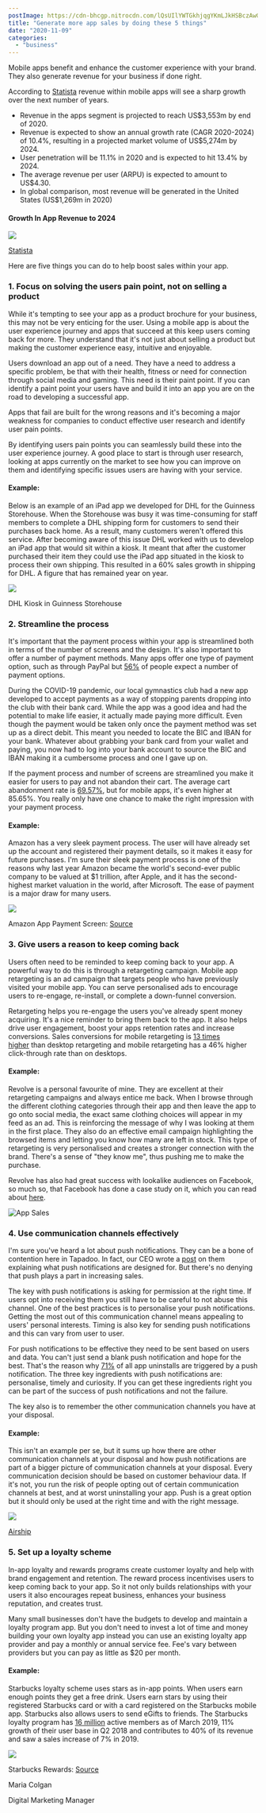 ```yaml
---
postImage: https://cdn-bhcgp.nitrocdn.com/lQsUIlYWTGkhjqgYKmLJkHSBczAwGDPM/assets/static/optimized/rev-f8d7f54/wp-content/uploads/2020/10/Generate-More-App-Sales.png.webp
title: "Generate more app sales by doing these 5 things"
date: "2020-11-09"
categories: 
  - "business"
---
```


Mobile apps benefit and enhance the customer experience with your brand. They also generate revenue for your business if done right.

According to [Statista](https://www.statista.com/outlook/318/100/apps/worldwide) revenue within mobile apps will see a sharp growth over the next number of years.

- Revenue in the apps segment is projected to reach US$3,553m by end of 2020.
- Revenue is expected to show an annual growth rate (CAGR 2020-2024) of 10.4%, resulting in a projected market volume of US$5,274m by 2024.
- User penetration will be 11.1% in 2020 and is expected to hit 13.4% by 2024.
- The average revenue per user (ARPU) is expected to amount to US$4.30.
- In global comparison, most revenue will be generated in the United States (US$1,269m in 2020)

#### **Growth In App Revenue to 2024**

![](images/Screenshot-2020-09-30-at-11.34.47-1024x539.png)

[Statista](https://www.statista.com/outlook/318/100/apps/worldwide)

Here are five things you can do to help boost sales within your app.

### 1\. Focus on solving the users pain point, not on selling a product

While it's tempting to see your app as a product brochure for your business, this may not be very enticing for the user. Using a mobile app is about the user experience journey and apps that succeed at this keep users coming back for more. They understand that it's not just about selling a product but making the customer experience easy, intuitive and enjoyable.

Users download an app out of a need. They have a need to address a specific problem, be that with their health, fitness or need for connection through social media and gaming. This need is their paint point. If you can identify a paint point your users have and build it into an app you are on the road to developing a successful app.

Apps that fail are built for the wrong reasons and it's becoming a major weakness for companies to conduct effective user research and identify user pain points. 

By identifying users pain points you can seamlessly build these into the user experience journey. A good place to start is through user research, looking at apps currently on the market to see how you can improve on them and identifying specific issues users are having with your service.

#### Example:

Below is an example of an iPad app we developed for DHL for the Guinness Storehouse. When the Storehouse was busy it was time-consuming for staff members to complete a DHL shipping form for customers to send their purchases back home. As a result, many customers weren't offered this service. After becoming aware of this issue DHL worked with us to develop an iPad app that would sit within a kiosk. It meant that after the customer purchased their item they could use the iPad app situated in the kiosk to process their own shipping. This resulted in a 60% sales growth in shipping for DHL. A figure that has remained year on year.

![](images/kiosk5.jpeg)

DHL Kiosk in Guinness Storehouse

### 2\. Streamline the process

It's important that the payment process within your app is streamlined both in terms of the number of screens and the design. It's also important to offer a number of payment methods. Many apps offer one type of payment option, such as through PayPal but [56%](https://www.columnfivemedia.com/work-items/infographic-no-cart-left-behind-why-shoppers-arent-following-through-on-online-purchases) of people expect a number of payment options.

During the COVID-19 pandemic, our local gymnastics club had a new app developed to accept payments as a way of stopping parents dropping into the club with their bank card. While the app was a good idea and had the potential to make life easier, it actually made paying more difficult. Even though the payment would be taken only once the payment method was set up as a direct debit. This meant you needed to locate the BIC and IBAN for your bank. Whatever about grabbing your bank card from your wallet and paying, you now had to log into your bank account to source the BIC and IBAN making it a cumbersome process and one I gave up on.

If the payment process and number of screens are streamlined you make it easier for users to pay and not abandon their cart. The average cart abandonment rate is [69.57%](https://sleeknote.com/blog/cart-abandonment-statistics), but for mobile apps, it's even higher at 85.65%. You really only have one chance to make the right impression with your payment process.

#### Example:

Amazon has a very sleek payment process. The user will have already set up the account and registered their payment details, so it makes it easy for future purchases. I'm sure their sleek payment process is one of the reasons why last year Amazon became the world's second-ever public company to be valued at $1 trillion, after Apple, and it has the second-highest market valuation in the world, after Microsoft. The ease of payment is a major draw for many users.

![](images/Checkout_Amazon.jpg)

Amazon App Payment Screen: [Source](https://apptimize.com/blog/2014/09/mobile-ux-optimizing-checkout-flows/)

### 3\. Give users a reason to keep coming back

Users often need to be reminded to keep coming back to your app. A powerful way to do this is through a retargeting campaign. Mobile app retargeting is an ad campaign that targets people who have previously visited your mobile app. You can serve personalised ads to encourage users to re-engage, re-install, or complete a down-funnel conversion.

Retargeting helps you re-engage the users you've already spent money acquiring. It's a nice reminder to bring them back to the app. It also helps drive user engagement, boost your apps retention rates and increase conversions. Sales conversions for mobile retargeting is [13 times higher](http://www.atelier.net/en/trends/articles/retargeting-mobile-proving-more-effective-desktop-pcs_427425) than desktop retargeting and mobile retargeting has a 46% higher click-through rate than on desktops.

#### Example:

Revolve is a personal favourite of mine. They are excellent at their retargeting campaigns and always entice me back. When I browse through the different clothing categories through their app and then leave the app to go onto social media, the exact same clothing choices will appear in my feed as an ad. This is reinforcing the message of why I was looking at them in the first place. They also do an effective email campaign highlighting the browsed items and letting you know how many are left in stock. This type of retargeting is very personalised and creates a stronger connection with the brand. There's a sense of "they know me", thus pushing me to make the purchase.

Revolve has also had great success with lookalike audiences on Facebook, so much so, that Facebook has done a case study on it, which you can read about [here](https://www.facebook.com/business/success/revolve).

![App Sales](images/Screenshot-2020-10-06-at-14.45.49.png)

### 4\. Use communication channels effectively

I'm sure you've heard a lot about push notifications. They can be a bone of contention here in Tapadoo. In fact, our CEO wrote a [post](https://tapadoo.com/unsure-about-app-push-notifications/) on them explaining what push notifications are designed for. But there's no denying that push plays a part in increasing sales.

The key with push notifications is asking for permission at the right time. If users opt into receiving them you still have to be careful to not abuse this channel. One of the best practices is to personalise your push notifications. Getting the most out of this communication channel means appealing to users' personal interests. Timing is also key for sending push notifications and this can vary from user to user.

For push notifications to be effective they need to be sent based on users and data. You can't just send a blank push notification and hope for the best. That's the reason why [71%](https://twitter.com/chrismaddern/status/756612969807699968/photo/1) of all app uninstalls are triggered by a push notification. The three key ingredients with push notifications are: personalise, timely and curiosity. If you can get these ingredients right you can be part of the success of push notifications and not the failure.

The key also is to remember the other communication channels you have at your disposal.

#### Example:

This isn't an example per se, but it sums up how there are other communication channels at your disposal and how push notifications are part of a bigger picture of communication channels at your disposal. Every communication decision should be based on customer behaviour data. If it's not, you run the risk of people opting out of certain communication channels at best, and at worst uninstalling your app. Push is a great option but it should only be used at the right time and with the right message.

![](images/Screenshot-2020-09-30-at-15.57.56-1024x573.png)

[Airship](https://www.airship.com/)

### 5\. Set up a loyalty scheme

In-app loyalty and rewards programs create customer loyalty and help with brand engagement and retention. The reward process incentivises users to keep coming back to your app. So it not only builds relationships with your users it also encourages repeat business, enhances your business reputation, and creates trust.

Many small businesses don't have the budgets to develop and maintain a loyalty program app. But you don't need to invest a lot of time and money building your own loyalty app instead you can use an existing loyalty app provider and pay a monthly or annual service fee. Fee's vary between providers but you can pay as little as $20 per month.

#### Example:

Starbucks loyalty scheme uses stars as in-app points. When users earn enough points they get a free drink. Users earn stars by using their registered Starbucks card or with a card registered on the Starbucks mobile app. Starbucks also allows users to send eGifts to friends. The Starbucks loyalty program has [16 million](https://digital.hbs.edu/platform-digit/submission/starbucks-winning-on-rewards-loyalty-and-data/) active members as of March 2019, 11% growth of their user base in Q2 2018 and contributes to 40% of its revenue and saw a sales increase of 7% in 2019.

![](images/Starbucks.png)

Starbucks Rewards: [Source](https://medium.com/zinrelo/loyalty-rewards-case-study-new-starbucks-rewards-program-33a037a8d5f1)

Maria Colgan

Digital Marketing Manager
